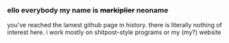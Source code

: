 ### ello everybody my name is ~~markiplier~~ neoname

you've reached the lamest github page in history. there is literally nothing of interest here.
i work mostly on shitpost-style programs or my (my?) website

<!--
**neoname/neoname** is a ✨ _special_ ✨ repository because its `README.md` (this file) appears on your GitHub profile.

Here are some ideas to get you started:

- 🔭 I’m currently working on ...
- 🌱 I’m currently learning ...
- 👯 I’m looking to collaborate on ...
- 🤔 I’m looking for help with ...
- 💬 Ask me about ...
- 📫 How to reach me: ...
- 😄 Pronouns: ...
- ⚡ Fun fact: ...
-->
